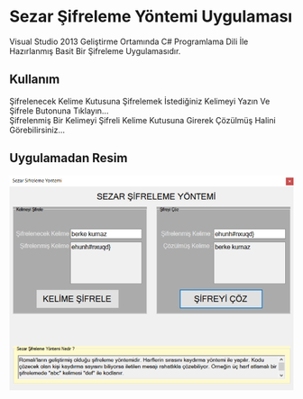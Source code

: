 # Sezar Şifreleme Yöntemi Uygulaması

Visual Studio 2013 Geliştirme Ortamında C# Programlama Dili İle Hazırlanmış Basit Bir Şifreleme Uygulamasıdır.

## Kullanım

Şifrelenecek Kelime Kutusuna Şifrelemek İstediğiniz Kelimeyi Yazın Ve Şifrele Butonuna Tıklayın...<br />
Şifrelenmiş Bir Kelimeyi Şifreli Kelime Kutusuna Girerek Çözülmüş Halini Görebilirsiniz...<br />

## Uygulamadan Resim

![Resim1](https://github.com/berkekurnaz/CSharpExamples/blob/master/SezarSifrelemeYontemi/sezarsifreleme.png) <br />
